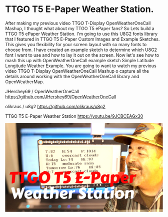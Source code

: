 # TTGO T5 E-Paper Weather Station.
After making my previous video TTGO T-Display OpenWeatherOneCall Mashup, I thought what about my TTGO T5 ePaper fans? So Lets build a TTGO T5 ePaper Weather Station. 
I'm going to use this U8G2 fonts library that I featured in TTGO T5 E-Paper Custom Images and Example Sketches. This gives you flexibility for your screen layout with so many fonts to choose from. I have created an example sketch to determine which U8G2 font I want to use and how to lay it out on the screen. Now let's see how to mash this up with OpenWeatherOneCall example sketch Simple Latitude Longitude Weather Example. 
You are going to want to watch my previous video TTGO T-Display OpenWeatherOneCall Mashup o capture all the details around working with the OpenWeatherOneCall library and OpenWeatherMap.

JHershey69 / OpenWeatherOneCall
https://github.com/JHershey69/OpenWeatherOneCall

olikraus / u8g2
https://github.com/olikraus/u8g2

TTGO T5 E-Paper Weather Station
https://youtu.be/9JCBCEAGx30

![T5_ePaper_Weather_Station](https://github.com/ShotokuTech/T5_ePaper_Weather_Station/blob/main/t5%20e-paper%20weather%20station(3).png)


